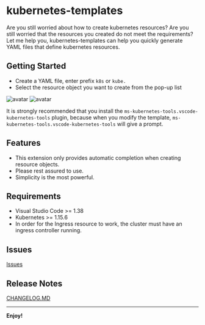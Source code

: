 # kubernetes-templates

Are you still worried about how to create kubernetes resources? Are you still worried that the resources you created do not meet the requirements?
Let me help you, kubernetes-templates can help you quickly generate YAML files that define kubernetes resources.

## Getting Started
- Create a YAML file, enter prefix `k8s` or `kube.`
- Select the resource object you want to create from the pop-up list

![avatar](https://raw.githubusercontent.com/lunuan/vscode-kubernetes-templates/master/static/demo.png)
![avatar](https://raw.githubusercontent.com/lunuan/vscode-kubernetes-templates/master/static/demo2.png)

It is strongly recommended that you install the `ms-kubernetes-tools.vscode-kubernetes-tools` plugin, because when you modify the template, `ms-kubernetes-tools.vscode-kubernetes-tools` will give a prompt.


## Features
- This extension only provides automatic completion when creating resource objects.
- Please rest assured to use.
- Simplicity is the most powerful.


## Requirements
- Visual Studio Code >= 1.38
- Kubernetes >= 1.15.6
- In order for the Ingress resource to work, the cluster must have an ingress controller running.

## Issues 
[Issues](https://marketplace.visualstudio.com/items?itemName=lunuan.kubernetes-templates&ssr=false#qna)

## Release Notes
[CHANGELOG.MD](https://raw.githubusercontent.com/lunuan/vscode-kubernetes-templates/master/CHANGELOG.md)

-----------------------------------------------------------------------------------------------------------

**Enjoy!**
